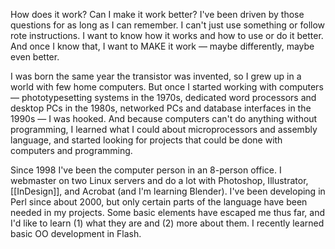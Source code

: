 How does it work? Can I make it work better? I've been driven by those questions for as long as I can remember. I can't just use something or follow rote instructions. I want to know how it works and how to use or do it better. And once I know that, I want to MAKE it work — maybe differently, maybe even better.

I was born the same year the transistor was invented, so I grew up in a world with few home computers. But once I started working with computers — phototypesetting systems in the 1970s, dedicated word processors and desktop PCs in the 1980s, networked PCs and database interfaces in the 1990s — I was hooked. And because computers can't do anything without programming, I learned what I could about microprocessors and assembly language, and started looking for projects that could be done with computers and programming.

Since 1998 I've been the computer person in an 8-person office. I webmaster on two Linux servers and do a lot with Photoshop, Illustrator, [[InDesign]], and Acrobat (and I'm learning Blender). I've been developing in Perl since about 2000, but only certain parts of the language have been needed in my projects. Some basic elements have escaped me thus far, and I'd like to learn (1) what they are and (2) more about them. I recently learned basic OO development in Flash.
